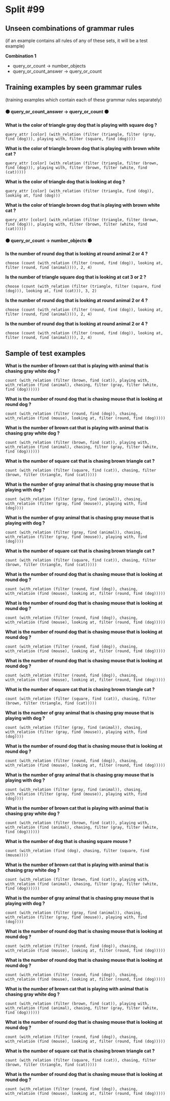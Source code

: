 # Split #99
## Unseen combinations of grammar rules
(if an example contains all rules of any of these sets, it will be a test example)

**Combination 1**
* query_or_count -> number_objects
* query_or_count_answer -> query_or_count

## Training examples by seen grammar rules
(training examples which contain each of these grammar rules separately)
#### ⚫ query_or_count_answer -> query_or_count ⚫
**What is the color of triangle gray dog that is playing with square dog ?**
 ```
query_attr [color] (with_relation (filter (triangle, filter (gray, find (dog))), playing with, filter (square, find (dog))))
```
**What is the color of triangle brown dog that is playing with brown white cat ?**
 ```
query_attr [color] (with_relation (filter (triangle, filter (brown, find (dog))), playing with, filter (brown, filter (white, find (cat)))))
```
**What is the color of triangle dog that is looking at dog ?**
 ```
query_attr [color] (with_relation (filter (triangle, find (dog)), looking at, find (dog)))
```
**What is the color of triangle brown dog that is playing with brown white cat ?**
 ```
query_attr [color] (with_relation (filter (triangle, filter (brown, find (dog))), playing with, filter (brown, filter (white, find (cat)))))
```
#### ⚫ query_or_count -> number_objects ⚫
**Is the number of round dog that is looking at round animal 2 or 4 ?**
 ```
choose (count (with_relation (filter (round, find (dog)), looking at, filter (round, find (animal)))), 2, 4)
```
**Is the number of triangle square dog that is looking at cat 3 or 2 ?**
 ```
choose (count (with_relation (filter (triangle, filter (square, find (dog))), looking at, find (cat))), 3, 2)
```
**Is the number of round dog that is looking at round animal 2 or 4 ?**
 ```
choose (count (with_relation (filter (round, find (dog)), looking at, filter (round, find (animal)))), 2, 4)
```
**Is the number of round dog that is looking at round animal 2 or 4 ?**
 ```
choose (count (with_relation (filter (round, find (dog)), looking at, filter (round, find (animal)))), 2, 4)
```
## Sample of test examples
**What is the number of brown cat that is playing with animal that is chasing gray white dog ?**
 ```
count (with_relation (filter (brown, find (cat)), playing with, with_relation (find (animal), chasing, filter (gray, filter (white, find (dog))))))
```
**What is the number of round dog that is chasing mouse that is looking at round dog ?**
 ```
count (with_relation (filter (round, find (dog)), chasing, with_relation (find (mouse), looking at, filter (round, find (dog)))))
```
**What is the number of brown cat that is playing with animal that is chasing gray white dog ?**
 ```
count (with_relation (filter (brown, find (cat)), playing with, with_relation (find (animal), chasing, filter (gray, filter (white, find (dog))))))
```
**What is the number of square cat that is chasing brown triangle cat ?**
 ```
count (with_relation (filter (square, find (cat)), chasing, filter (brown, filter (triangle, find (cat)))))
```
**What is the number of gray animal that is chasing gray mouse that is playing with dog ?**
 ```
count (with_relation (filter (gray, find (animal)), chasing, with_relation (filter (gray, find (mouse)), playing with, find (dog))))
```
**What is the number of gray animal that is chasing gray mouse that is playing with dog ?**
 ```
count (with_relation (filter (gray, find (animal)), chasing, with_relation (filter (gray, find (mouse)), playing with, find (dog))))
```
**What is the number of square cat that is chasing brown triangle cat ?**
 ```
count (with_relation (filter (square, find (cat)), chasing, filter (brown, filter (triangle, find (cat)))))
```
**What is the number of round dog that is chasing mouse that is looking at round dog ?**
 ```
count (with_relation (filter (round, find (dog)), chasing, with_relation (find (mouse), looking at, filter (round, find (dog)))))
```
**What is the number of round dog that is chasing mouse that is looking at round dog ?**
 ```
count (with_relation (filter (round, find (dog)), chasing, with_relation (find (mouse), looking at, filter (round, find (dog)))))
```
**What is the number of round dog that is chasing mouse that is looking at round dog ?**
 ```
count (with_relation (filter (round, find (dog)), chasing, with_relation (find (mouse), looking at, filter (round, find (dog)))))
```
**What is the number of round dog that is chasing mouse that is looking at round dog ?**
 ```
count (with_relation (filter (round, find (dog)), chasing, with_relation (find (mouse), looking at, filter (round, find (dog)))))
```
**What is the number of square cat that is chasing brown triangle cat ?**
 ```
count (with_relation (filter (square, find (cat)), chasing, filter (brown, filter (triangle, find (cat)))))
```
**What is the number of gray animal that is chasing gray mouse that is playing with dog ?**
 ```
count (with_relation (filter (gray, find (animal)), chasing, with_relation (filter (gray, find (mouse)), playing with, find (dog))))
```
**What is the number of round dog that is chasing mouse that is looking at round dog ?**
 ```
count (with_relation (filter (round, find (dog)), chasing, with_relation (find (mouse), looking at, filter (round, find (dog)))))
```
**What is the number of gray animal that is chasing gray mouse that is playing with dog ?**
 ```
count (with_relation (filter (gray, find (animal)), chasing, with_relation (filter (gray, find (mouse)), playing with, find (dog))))
```
**What is the number of brown cat that is playing with animal that is chasing gray white dog ?**
 ```
count (with_relation (filter (brown, find (cat)), playing with, with_relation (find (animal), chasing, filter (gray, filter (white, find (dog))))))
```
**What is the number of dog that is chasing square mouse ?**
 ```
count (with_relation (find (dog), chasing, filter (square, find (mouse))))
```
**What is the number of brown cat that is playing with animal that is chasing gray white dog ?**
 ```
count (with_relation (filter (brown, find (cat)), playing with, with_relation (find (animal), chasing, filter (gray, filter (white, find (dog))))))
```
**What is the number of gray animal that is chasing gray mouse that is playing with dog ?**
 ```
count (with_relation (filter (gray, find (animal)), chasing, with_relation (filter (gray, find (mouse)), playing with, find (dog))))
```
**What is the number of round dog that is chasing mouse that is looking at round dog ?**
 ```
count (with_relation (filter (round, find (dog)), chasing, with_relation (find (mouse), looking at, filter (round, find (dog)))))
```
**What is the number of round dog that is chasing mouse that is looking at round dog ?**
 ```
count (with_relation (filter (round, find (dog)), chasing, with_relation (find (mouse), looking at, filter (round, find (dog)))))
```
**What is the number of brown cat that is playing with animal that is chasing gray white dog ?**
 ```
count (with_relation (filter (brown, find (cat)), playing with, with_relation (find (animal), chasing, filter (gray, filter (white, find (dog))))))
```
**What is the number of round dog that is chasing mouse that is looking at round dog ?**
 ```
count (with_relation (filter (round, find (dog)), chasing, with_relation (find (mouse), looking at, filter (round, find (dog)))))
```
**What is the number of square cat that is chasing brown triangle cat ?**
 ```
count (with_relation (filter (square, find (cat)), chasing, filter (brown, filter (triangle, find (cat)))))
```
**What is the number of round dog that is chasing mouse that is looking at round dog ?**
 ```
count (with_relation (filter (round, find (dog)), chasing, with_relation (find (mouse), looking at, filter (round, find (dog)))))
```
